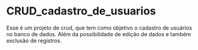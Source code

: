 # CRUD_cadastro_de_usuarios
 Esse é um projeto de crud, que tem como objetivo o cadastro de usuários no banco de dados. Além da possibilidade de edição de dados e também exclusão de registros. 
